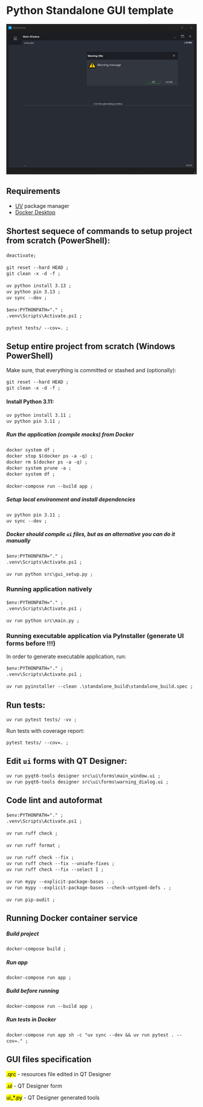 # Python Standalone GUI template

[![Preview Image](images/Runtime_screenshot.png)](https://github.com/DariuszMak/python-standalone-gui-template/releases/download/0.5.0/GUI_client.exe)

## Requirements

- [UV](https://github.com/astral-sh/uv) package manager
- [Docker Desktop](https://www.docker.com/products/docker-desktop)


## Shortest sequece of commands to setup project from scratch (PowerShell):

```commandline
deactivate;

git reset --hard HEAD ; 
git clean -x -d -f ; 

uv python install 3.13 ; 
uv python pin 3.13 ; 
uv sync --dev ; 

$env:PYTHONPATH="." ; 
.venv\Scripts\Activate.ps1 ; 

pytest tests/ --cov=. ; 

```


## Setup entire project from scratch (Windows PowerShell)

Make sure, that everything is committed or stashed and (optionally):

```commandline
git reset --hard HEAD ; 
git clean -x -d -f ; 
```

#### Install Python 3.11:

```commandline
uv python install 3.11 ; 
uv python pin 3.11 ; 
```

##### Run the application (compile mocks) from Docker

```commandline
docker system df ; 
docker stop $(docker ps -a -q) ; 
docker rm $(docker ps -a -q) ; 
docker system prune -a ; 
docker system df ; 

docker-compose run --build app ; 
```

##### Setup local environment and install dependencies

```commandline 
uv python pin 3.11 ; 
uv sync --dev ; 
```

##### Docker should compile ```ui``` files, but as an alternative you can do it manually

```commandline
$env:PYTHONPATH="." ; 
.venv\Scripts\Activate.ps1 ; 

uv run python src\gui_setup.py ; 
```

### Running application natively

```commandline
$env:PYTHONPATH="." ; 
.venv\Scripts\Activate.ps1 ; 

uv run python src\main.py ; 
```

### Running executable application via PyInstaller (generate UI forms before !!!)

In order to generate executable application, run:
```commandline
$env:PYTHONPATH="." ; 
.venv\Scripts\Activate.ps1 ; 

uv run pyinstaller --clean .\standalone_build\standalone_build.spec ; 
```


## Run tests:

```commandline
uv run pytest tests/ -vv ; 
```

Run tests with coverage report:

```commandline
pytest tests/ --cov=. ; 
```


## Edit `ui` forms with QT Designer:

```commandline
uv run pyqt6-tools designer src\ui\forms\main_window.ui ;
uv run pyqt6-tools designer src\ui\forms\warning_dialog.ui ;
```


## Code lint and autoformat

```commandline
$env:PYTHONPATH="." ; 
.venv\Scripts\Activate.ps1 ; 

uv run ruff check ; 

uv run ruff format ; 

uv run ruff check --fix ; 
uv run ruff check --fix --unsafe-fixes ; 
uv run ruff check --fix --select I ; 

uv run mypy --explicit-package-bases . ; 
uv run mypy --explicit-package-bases --check-untyped-defs . ; 

uv run pip-audit ; 

```

## Running Docker container service

##### Build project
```commandline
docker-compose build ; 
```

##### Run app
```commandline
docker-compose run app ; 
```

##### Build before running
```commandline
docker-compose run --build app ; 
```

##### Run tests in Docker
```commandline
docker-compose run app sh -c "uv sync --dev && uv run pytest . --cov=." ; 
```


## GUI files specification

<mark>.qrc</mark> - resources file edited in QT Designer

<mark>.ui</mark> - QT Designer form

<mark>ui_*.py</mark> - QT Designer generated tools
